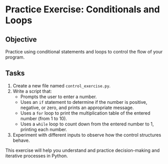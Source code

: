 # Practice Exercise: Conditionals and Loops

## Objective
Practice using conditional statements and loops to control the flow of your program.

## Tasks
1. Create a new file named `control_exercise.py`.
2. Write a script that:
   - Prompts the user to enter a number.
   - Uses an `if` statement to determine if the number is positive, negative, or zero, and prints an appropriate message.
   - Uses a `for` loop to print the multiplication table of the entered number (from 1 to 10).
   - Uses a `while` loop to count down from the entered number to 1, printing each number.
3. Experiment with different inputs to observe how the control structures behave.

This exercise will help you understand and practice decision-making and iterative processes in Python.
